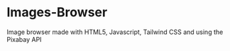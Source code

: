 # Images-Browser
Image browser made with HTML5, Javascript, Tailwind CSS and using the Pixabay API



